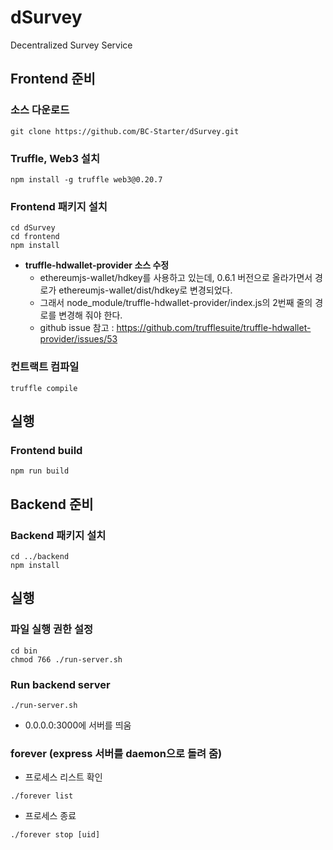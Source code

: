 # dSurvey
Decentralized Survey Service

## Frontend 준비
### 소스 다운로드
```
git clone https://github.com/BC-Starter/dSurvey.git
```

### Truffle, Web3 설치
```
npm install -g truffle web3@0.20.7
```

### Frontend 패키지 설치
```
cd dSurvey
cd frontend
npm install
```

* **truffle-hdwallet-provider 소스 수정**
  * ethereumjs-wallet/hdkey를 사용하고 있는데, 0.6.1 버전으로 올라가면서 경로가 ethereumjs-wallet/dist/hdkey로 변경되었다.
  * 그래서 node_module/truffle-hdwallet-provider/index.js의 2번째 줄의 경로를 변경해 줘야 한다.
  * github issue 참고 : https://github.com/trufflesuite/truffle-hdwallet-provider/issues/53
### 컨트랙트 컴파일
```
truffle compile
```

## 실행
### Frontend build
```
npm run build
```

## Backend 준비
### Backend 패키지 설치
```
cd ../backend
npm install
```

## 실행
### 파일 실행 권한 설정
```
cd bin
chmod 766 ./run-server.sh
```

### Run backend server
```
./run-server.sh
```
* 0.0.0.0:3000에 서버를 띄움

### forever (express 서버를 daemon으로 돌려 줌)
* 프로세스 리스트 확인

`./forever list`
* 프로세스 종료

`./forever stop [uid]`

